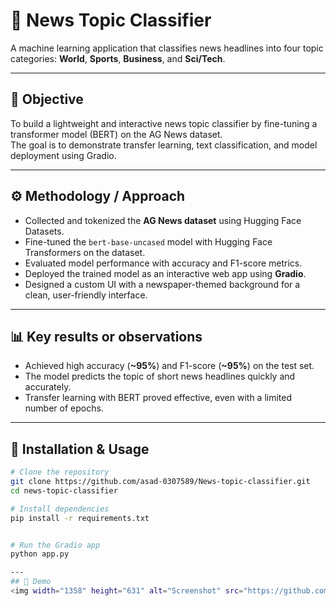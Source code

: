 # 📰 News Topic Classifier

A machine learning application that classifies news headlines into four topic categories: **World**, **Sports**, **Business**, and **Sci/Tech**.



---

## 🎯 Objective
To build a lightweight and interactive news topic classifier by fine-tuning a transformer model (BERT) on the AG News dataset.  
The goal is to demonstrate transfer learning, text classification, and model deployment using Gradio.

---

## ⚙️ Methodology / Approach
- Collected and tokenized the **AG News dataset** using Hugging Face Datasets.
- Fine-tuned the `bert-base-uncased` model with Hugging Face Transformers on the dataset.
- Evaluated model performance with accuracy and F1-score metrics.
- Deployed the trained model as an interactive web app using **Gradio**.
- Designed a custom UI with a newspaper-themed background for a clean, user-friendly interface.

---

## 📊 Key results or observations
- Achieved high accuracy (**~95%**) and F1-score (**~95%**) on the test set.
- The model predicts the topic of short news headlines quickly and accurately.
- Transfer learning with BERT proved effective, even with a limited number of epochs.

---




## 🚀 Installation & Usage

```bash
# Clone the repository
git clone https://github.com/asad-0307589/News-topic-classifier.git
cd news-topic-classifier

# Install dependencies
pip install -r requirements.txt


# Run the Gradio app
python app.py

---
## 🚀 Demo
<img width="1358" height="631" alt="Screenshot" src="https://github.com/user-attachments/assets/3853943b-379c-4965-8d8c-204f1b728287" />




